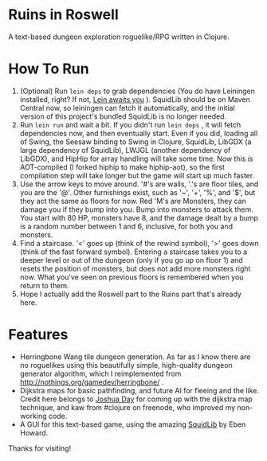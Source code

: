Ruins in Roswell
================

A text-based dungeon exploration roguelike/RPG written in Clojure.

How To Run
==========

1.  (Optional) Run `lein deps` to grab dependencies (You do have Leiningen installed, right?  If not,
[Lein awaits you](http://leiningen.org/) ).  SquidLib should be on Maven Central now, so leiningen can fetch it automatically, and 
the initial version of this project's bundled SquidLib is no longer needed.
2.  Run `lein run` and wait a bit.  If you didn't run `lein deps` , it will fetch dependencies now, and then eventually
start.  Even if you did, loading all of Swing, the Seesaw binding to Swing in Clojure, SquidLib, LibGDX (a large dependency of
SquidLib), LWJGL (another dependency of LibGDX), and HipHip for array
handling will take some time.  Now this *is* AOT-compiled (I forked hiphip to make hiphip-aot),
so the first compilation step will take longer but the game will start up much faster.
3.  Use the arrow keys to move around.  '#'s are walls, '.'s are floor tiles, and you are the '@'.  Other furnishings
exist, such as '~', '+', '%', and '$', but they act the same as floors for now.
Red 'M's are Monsters, they can damage you if they bump into you.
Bump into monsters to attack them.  You start with 80 HP, monsters have 8, and the damage dealt by a bump is a
random number between 1 and 6, inclusive, for both you and monsters.
4. Find a staircase.  '<' goes up (think of the rewind symbol), '>' goes down (think of the fast forward symbol).
Entering a staircase takes you to a deeper level or out of the dungeon (only if you go up on floor 1) and
resets the position of monsters, but does not add more monsters right now.  What you've seen on previous floors is
remembered when you return to them.
5.  Hope I actually add the Roswell part to the Ruins part that's already here.

Features
========

+ Herringbone Wang tile dungeon generation.  As far as I know there are no roguelikes using this beautifully simple,
high-quality dungeon generator algorithm, which I reimplemented
from <http://nothings.org/gamedev/herringbone/> .
+ Dijkstra maps for basic pathfinding, and future AI for fleeing and the like.
Credit here belongs to [Joshua Day](https://github.com/joshuaday) for coming up with the dijkstra map
technique, and kaw from #clojure on freenode, who improved my non-working code.
+ A GUI for this text-based game, using the amazing [SquidLib](https://github.com/SquidPony/SquidLib) by Eben Howard.

Thanks for visiting!
